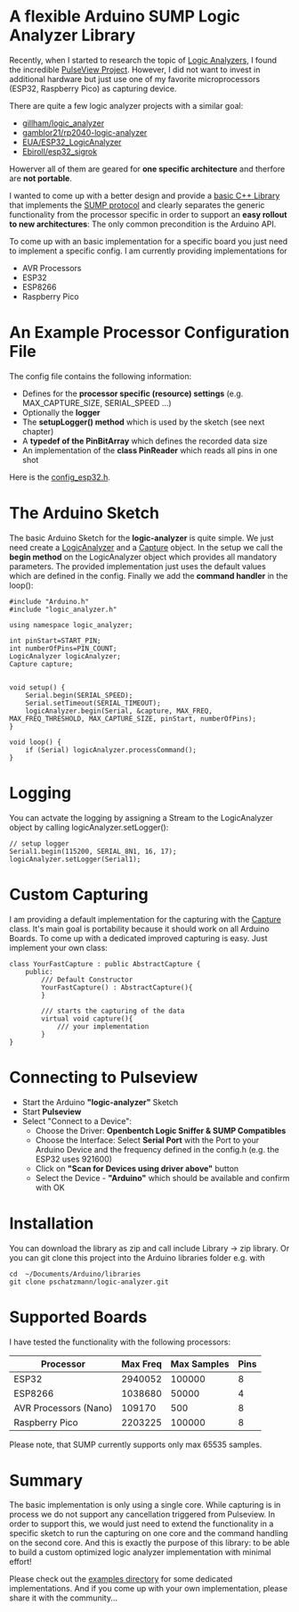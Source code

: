 # A flexible Arduino SUMP Logic Analyzer Library

Recently, when I started to research the topic of [Logic Analyzers](https://en.wikipedia.org/wiki/Logic_analyzer), I found the incredible [PulseView Project](https://sigrok.org/wiki/PulseView). However, I did not want to invest in additional hardware but just use one of my favorite microprocessors (ESP32, Raspberry Pico) as capturing device.

There are quite a few logic analyzer projects with a similar goal:

- [gillham/logic_analyzer](https://github.com/gillham/logic_analyzer)
- [gamblor21/rp2040-logic-analyzer](https://github.com/gamblor21/rp2040-logic-analyzer)
- [EUA/ESP32_LogicAnalyzer](https://github.com/EUA/ESP32_LogicAnalyzer)
- [Ebiroll/esp32_sigrok](https://github.com/Ebiroll/esp32_sigrok)

Howerver all of them are geared for __one specific architecture__ and therfore are __not portable__.

I wanted to come up with a better design and provide a [basic C++ Library](https://pschatzmann.github.io/logic-analyzer/html/annotated.html) that implements the [SUMP protocol](https://www.sump.org/projects/analyzer/protocol/) and clearly separates the generic functionality from the processor specific in order to support an __easy rollout to new architectures__: The only common precondition is the Arduino API. 

To come up with an basic implementation for a specific board you just need to implement a specific config. I am currently providing implementations for

- AVR Processors
- ESP32
- ESP8266
- Raspberry Pico

# An Example Processor Configuration File

The config file contains the following information: 

- Defines for the __processor specific (resource) settings__ (e.g. MAX_CAPTURE_SIZE, SERIAL_SPEED ...)
- Optionally the __logger__
- The __setupLogger() method__ which is used by the sketch (see next chapter)
- A __typedef of the PinBitArray__ which defines the recorded data size
- An implementation of the __class PinReader__ which reads all pins in one shot 

Here is the [config_esp32.h](https://github.com/pschatzmann/logic-analyzer/blob/main/src/config_esp32.h).


# The Arduino Sketch

The basic Arduino Sketch for the __logic-analyzer__ is quite simple. We just need create a [LogicAnalyzer](https://pschatzmann.github.io/logic-analyzer/html/classlogic__analyzer_1_1_logic_analyzer.html) and a [Capture](https://pschatzmann.github.io/logic-analyzer/html/classlogic__analyzer_1_1_capture.html) object.
In the setup we call the __begin method__ on the LogicAnalyzer object which provides all mandatory parameters. The provided implementation just uses the default values which are defined in the config.
Finally we add the __command handler__ in the loop():


```
#include "Arduino.h"
#include "logic_analyzer.h"

using namespace logic_analyzer;  

int pinStart=START_PIN;
int numberOfPins=PIN_COUNT;
LogicAnalyzer logicAnalyzer;
Capture capture;


void setup() {
    Serial.begin(SERIAL_SPEED);  
    Serial.setTimeout(SERIAL_TIMEOUT);
    logicAnalyzer.begin(Serial, &capture, MAX_FREQ, MAX_FREQ_THRESHOLD, MAX_CAPTURE_SIZE, pinStart, numberOfPins);
}

void loop() {
    if (Serial) logicAnalyzer.processCommand();
}
```

# Logging

You can actvate the logging by assigning a Stream to the LogicAnalyzer object by calling logicAnalyzer.setLogger():
```
// setup logger
Serial1.begin(115200, SERIAL_8N1, 16, 17);
logicAnalyzer.setLogger(Serial1);
```

# Custom Capturing
I am providing a default implementation for the capturing with the [Capture](https://pschatzmann.github.io/logic-analyzer/html/classlogic__analyzer_1_1_capture.html) class. It's main goal is portability because it should work on all Arduino Boards. To come up with a dedicated improved capturing is easy. Just implement your own class:

```
class YourFastCapture : public AbstractCapture {
    public:
        /// Default Constructor
        YourFastCapture() : AbstractCapture(){
        }

        /// starts the capturing of the data
        virtual void capture(){
            /// your implementation
        }
}
```

# Connecting to Pulseview

- Start the Arduino __"logic-analyzer"__ Sketch
- Start __Pulseview__
- Select "Connect to a Device":
    - Choose the Driver: __Openbentch Logic Sniffer & SUMP Compatibles__
    - Choose the Interface: Select __Serial Port__ with the Port to your Arduino Device and the frequency defined in the config<Device>.h (e.g. the ESP32 uses 921600)
    - Click on __"Scan for Devices using driver above"__ button
    - Select the Device - __"Arduino"__ which should be available and confirm with OK


# Installation

You can download the library as zip and call include Library -> zip library. Or you can git clone this project into the Arduino libraries folder e.g. with
```
cd  ~/Documents/Arduino/libraries
git clone pschatzmann/logic-analyzer.git
```


# Supported Boards

I have tested the functionality with the following processors:

|Processor               | Max Freq  | Max Samples | Pins |
|------------------------|-----------|-------------|------|
|ESP32                   |   2940052 |      100000 |    8 |
|ESP8266                 |   1038680 |       50000 |    4 |
|AVR Processors (Nano)   |    109170 |         500 |    8 |
|Raspberry Pico          |   2203225 |      100000 |    8 |

Please note, that SUMP currently supports only max 65535 samples.

# Summary

The basic implementation is only using a single core. While capturing is in process we do not support any cancellation triggered from Pulseview. In order to support this, we would just need to extend the functionality in a specific sketch to run the capturing on one core and the command handling on the second core. And this is exactly the purpose of this library: to be able to build a custom optimized logic analyzer implementation with minimal effort!

Please check out the [examples directory](https://github.com/pschatzmann/logic-analyzer/tree/main/examples) for some dedicated implementations. And if you come up with your own implementation, please share it with the community...
